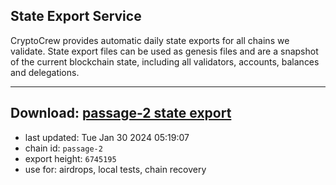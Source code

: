 ## State Export Service
CryptoCrew provides automatic daily state exports for all chains we validate. State export files can be used as genesis files and are a snapshot of the current blockchain state, including all validators, accounts, balances and delegations.

---
**Download: [passage-2 state export](https://dl.ccvalidators.com/SERVICE/passage/passage-2_export_6745195.json)**
---

- last updated: Tue Jan 30 2024 05:19:07
- chain id: `passage-2`
- export height: `6745195`
- use for: airdrops, local tests, chain recovery

